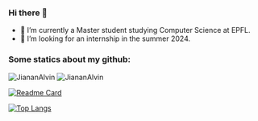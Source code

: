 ### Hi there 👋

<!--
**JiananAlvin/JiananAlvin** is a ✨ _special_ ✨ repository because its `README.md` (this file) appears on your GitHub profile.

Here are some ideas to get you started:

- 🔭 I’m currently working on ...
- 🌱 I’m currently learning ...
- 👯 I’m looking to collaborate on ...
- 🤔 I’m looking for help with ...
- 💬 Ask me about ...
- 📫 How to reach me: ...
- 😄 Pronouns: ...
- ⚡ Fun fact: ...
-->

- 🔭 I’m currently a Master student studying Computer Science at EPFL.
- 💬 I’m looking for an internship in the summer 2024.



### Some statics about my github:

![JiananAlvin](https://komarev.com/ghpvc/?username=JiananAlvin)
![JiananAlvin](https://visitor-badge.glitch.me/badge?page_id=JiananAlvin.profile)

[![Readme Card](https://github-readme-stats.vercel.app/api?username=JiananAlvin&show_icons=true&title_color=ffffff&icon_color=bb2acf&text_color=daf7dc&bg_color=151515)](https://github.com/JiananAlvin/github-readme-stats)

[![Top Langs](https://github-readme-stats.vercel.app/api/top-langs/?username=JiananAlvin&layout=compact&exclude_repo=JiananAlvin.github.io&title_color=ffffff&icon_color=bb2acf&text_color=daf7dc&bg_color=151515)](https://github.com/JiananAlvin/github-readme-stats)


